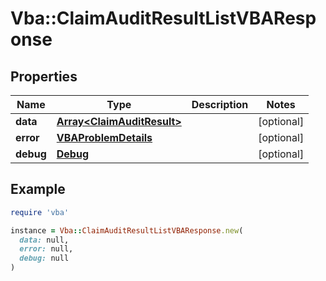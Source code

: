 # Vba::ClaimAuditResultListVBAResponse

## Properties

| Name | Type | Description | Notes |
| ---- | ---- | ----------- | ----- |
| **data** | [**Array&lt;ClaimAuditResult&gt;**](ClaimAuditResult.md) |  | [optional] |
| **error** | [**VBAProblemDetails**](VBAProblemDetails.md) |  | [optional] |
| **debug** | [**Debug**](Debug.md) |  | [optional] |

## Example

```ruby
require 'vba'

instance = Vba::ClaimAuditResultListVBAResponse.new(
  data: null,
  error: null,
  debug: null
)
```

